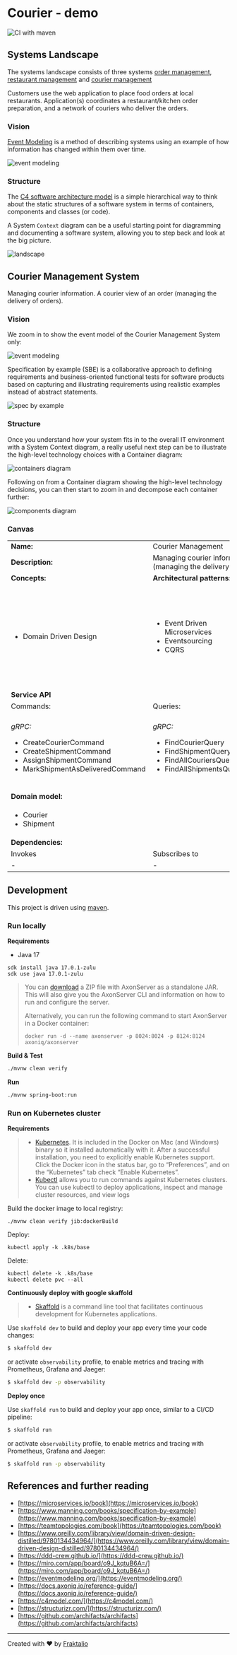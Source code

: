 # Courier - demo

![CI with maven](https://github.com/fraktalio/courier-demo/workflows/CI%20with%20Maven%20-%20Test,%20Build%20and%20Publish/badge.svg)

## Systems Landscape

The systems landscape consists of three
systems [order management](https://github.com/fraktalio/order-demo), [restaurant management](https://github.com/fraktalio/restaurant-demo)
and [courier management](https://github.com/fraktalio/courier-demo)

Customers use the web application to place food orders at local restaurants. Application(s) coordinates a
restaurant/kitchen order preparation, and a network of couriers who deliver the orders.

### Vision

[Event Modeling](https://eventmodeling.org/) is a method of describing systems using an example of how information has
changed within them over time.

![event modeling](.assets/event-model-systems-landscape.jpg)

### Structure

The [C4 software architecture model](https://c4model.com/) is a simple hierarchical way to think about the static
structures of a software system in terms of containers, components and classes (or code).

A System `Context` diagram can be a useful starting point for diagramming and documenting a software system, allowing
you to step back and look at the big picture.

![landscape](.assets/landscapeViews.png)

## **Courier Management System**

Managing courier information. A courier view of an order (managing the delivery of orders).

### Vision

We zoom in to show the event model of the Courier Management System only:

![event modeling](.assets/event-model.jpg)

Specification by example (SBE) is a collaborative approach to defining requirements and business-oriented functional
tests for software products based on capturing and illustrating requirements using realistic examples instead of
abstract statements.

![spec by example](.assets/spec-by-example.jpg)

### Structure

Once you understand how your system fits in to the overall IT environment with a System Context diagram, a really useful
next step can be to illustrate the high-level technology choices with a Container diagram:

![containers diagram](.assets/containerViews.png)

Following on from a Container diagram showing the high-level technology decisions, you can then start to zoom in and
decompose each container further:

![components diagram](.assets/componentViews.png)

### Canvas

<table>
    <tr>
        <td><strong>Name:</strong></td>
        <td colspan="3">Courier Management</td>
    </tr>
    <tr>
        <td><strong>Description:</strong></td>
        <td colspan="3">Managing courier information. A courier view of an order (managing the delivery of orders).</td>
    </tr>
    <tr>
        <td><strong>Concepts:</strong></td>
        <td><strong>Architectural patterns:</strong></td>
        <td><strong>Technology:</strong></td>
    </tr>
    <tr>
        <td>
            <ul>
                <li>Domain Driven Design</li>
            </ul>
        </td>
        <td>
            <ul>
                <li>Event Driven Microservices</li>
                <li>Eventsourcing</li>
                <li>CQRS</li>
            </ul>
        </td>
        <td>
            <ul>
                <li>Java</li>
                <li>Axon</li>
                <li>Spring(Boot)</li>
                <li>SQL(Postgres)</li>
                <li>Docker</li>
                <li>Testcontainers</li>
                <li>Kubernetes</li>
                <li>Prometheus</li>
                <li>Grafana</li>
                <li>Jaeger</li>
            </ul>
        </td>
    </tr>
    <tr>
        <td colspan="3"><strong>Service API</strong></td>
    </tr>
     <tr>
        <td>Commands:</td>
        <td>Queries:</td>
        <td>Events published:</td>
    </tr>
    <tr>
        <td>
            <i>gRPC:</i>
            <ul>
                <li>CreateCourierCommand</li>
                <li>CreateShipmentCommand</li>
                <li>AssignShipmentCommand</li>
                <li>MarkShipmentAsDeliveredCommand</li>
            </ul>
        </td>
        <td>
            <i>gRPC:</i>
            <ul>
                <li>FindCourierQuery</li>
                <li>FindShipmentQuery</li>
                <li>FindAllCouriersQuery</li>
                <li>FindAllShipmentsQuery</li>
            </ul>
        </td>
        <td>
            <i>gRPC:</i>
            <ul>
                <li>CourierCreatedEvent</li>
                <li>ShipmentCreatedEvent</li>
                <li>ShipmentAssignedEvent</li>
                <li>ShipmentNotAssignedEvent</li>
                <li>ShipmentDeliveredEvent</li>
                <li>ShipmentExpiredEvent</li>
            </ul>
        </td>
    </tr>
    <tr>
        <td colspan="3"><strong>Domain model:</strong></td>
    </tr>
    <tr>
        <td colspan="3">
            <ul>
                <li>Courier</li>
                <li>Shipment</li>
            </ul>
        </td>
    </tr>
    <tr>
        <td colspan="3"><strong>Dependencies:</strong></td>
    </tr>
    <tr>
        <td colspan="1">Invokes</td>
        <td colspan="2">Subscribes to</td>
    </tr>
    <tr>
        <td colspan="1">
           -
        </td>
        <td colspan="2">
           -
        </td>
    </tr>
</table>

## Development

This project is driven using [maven].

### Run locally

**Requirements**

- Java 17

```
sdk install java 17.0.1-zulu
sdk use java 17.0.1-zulu
```

> You can [download](https://download.axoniq.io/axonserver/AxonServer.zip) a ZIP file with AxonServer as a standalone
> JAR. This will also give you the AxonServer CLI and information on how to run and configure the server.
>
>Alternatively, you can run the following command to start AxonServer in a Docker container:
>
>```
>docker run -d --name axonserver -p 8024:8024 -p 8124:8124 axoniq/axonserver
>```

**Build & Test**

```bash
./mvnw clean verify
```

**Run**

```bash
./mvnw spring-boot:run
```

### Run on Kubernetes cluster

**Requirements**

> - [Kubernetes](https://kubernetes.io/). It is included in the Docker on Mac (and Windows) binary so it installed
    automatically with it. After a successful installation, you need to explicitly enable Kubernetes support. Click the
    Docker icon in the status bar, go to “Preferences”, and on the “Kubernetes” tab check “Enable Kubernetes”.
>- [Kubectl](https://kubernetes.io/docs/tasks/tools/install-kubectl/) allows you to run commands against Kubernetes
   clusters. You can use kubectl to deploy applications, inspect and manage cluster resources, and view logs

Build the docker image to local registry:

```
./mvnw clean verify jib:dockerBuild
```

Deploy:

```
kubectl apply -k .k8s/base
```

Delete:

```
kubectl delete -k .k8s/base
kubectl delete pvc --all
```

**Continuously deploy with google skaffold**

> - [Skaffold](https://github.com/GoogleContainerTools/skaffold) is a command line tool that facilitates continuous
    development for Kubernetes applications.

Use `skaffold dev` to build and deploy your app every time your code changes:

```bash
$ skaffold dev
```

or activate `observability` profile, to enable metrics and tracing with Prometheus, Grafana and Jaeger:

```bash
$ skaffold dev -p observability
```

**Deploy once**

Use `skaffold run` to build and deploy your app once, similar to a CI/CD pipeline:

```bash
$ skaffold run
```

or activate `observability` profile, to enable metrics and tracing with Prometheus, Grafana and Jaeger:

```bash
$ skaffold run -p observability
```

## References and further reading

- [https://microservices.io/book](https://microservices.io/book)
- [https://www.manning.com/books/specification-by-example](https://www.manning.com/books/specification-by-example)
- [https://teamtopologies.com/book](https://teamtopologies.com/book)
- [https://www.oreilly.com/library/view/domain-driven-design-distilled/9780134434964/](https://www.oreilly.com/library/view/domain-driven-design-distilled/9780134434964/)
- [https://ddd-crew.github.io/](https://ddd-crew.github.io/)
- [https://miro.com/app/board/o9J_kqtuB6A=/](https://miro.com/app/board/o9J_kqtuB6A=/)
- [https://eventmodeling.org/](https://eventmodeling.org/)
- [https://docs.axoniq.io/reference-guide/](https://docs.axoniq.io/reference-guide/)
- [https://c4model.com/](https://c4model.com/)
- [https://structurizr.com/](https://structurizr.com/)
- [https://github.com/archifacts/archifacts](https://github.com/archifacts/archifacts)

---
Created with :heart: by [Fraktalio](https://fraktalio.com/)

[maven]: https://maven.apache.org/

[kotlin]: https://kotlinlang.org/

[spring]: https://spring.io/

[axon]: https://axoniq.io/

[testcontainers]: https://www.testcontainers.org/
